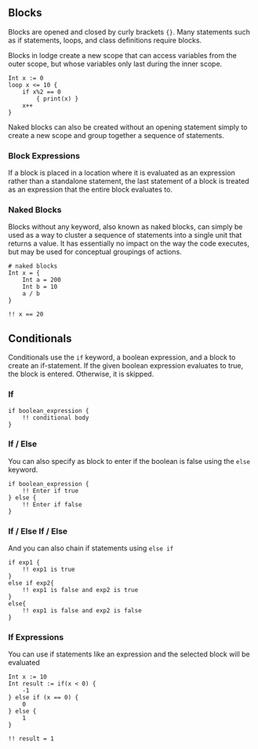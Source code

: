 ## Blocks

Blocks are opened and closed by curly brackets `{}`. Many statements such as if statements, loops, and class definitions require blocks.

Blocks in lodge create a new scope that can access variables from the outer scope, but whose variables only last during the inner scope.

``` Lodge
Int x := 0
loop x <= 10 {
	if x%2 == 0 
		{ print(x) }	
	x++
}
```

Naked blocks can also be created without an opening statement simply to create a new scope and group together a sequence of statements.

### Block Expressions
If a block is placed in a location where it is evaluated as an expression rather than a standalone statement, the last statement of a block is treated as an expression that the entire block evaluates to.

### Naked Blocks
Blocks without any keyword, also known as naked blocks, can simply be used as a way to cluster a sequence of statements into a single unit that returns a value. It has essentially no impact on the way the code executes, but may be used for conceptual groupings of actions.

``` Lodge
# naked blocks
Int x = {
	Int a = 200
	Int b = 10
    a / b
}

!! x == 20
```

## Conditionals

Conditionals use the `if` keyword, a boolean expression, and a block to create an if-statement. If the given boolean expression evaluates to true, the block is entered. Otherwise, it is skipped.
### If
``` Lodge
if boolean_expression {
	!! conditional body
}

```

### If / Else
You can also specify as block to enter if the boolean is false using the `else` keyword.
``` Lodge
if boolean_expression {
	!! Enter if true
} else {
	!! Enter if false
}

```


### If / Else If / Else
And you can also chain if statements using `else if`
``` Lodge
if exp1 {
	!! exp1 is true
}
else if exp2{
	!! exp1 is false and exp2 is true
}
else{
	!! exp1 is false and exp2 is false
}
```

### If Expressions
You can use if statements like an expression and the selected block will be evaluated
``` Lodge
Int x := 10
Int result := if(x < 0) {
	-1
} else if (x == 0) {
	0
} else {
	1
}

!! result = 1
```



